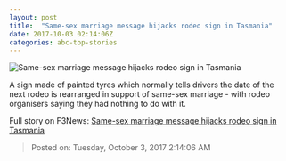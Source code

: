 ```yaml
---
layout: post
title:  "Same-sex marriage message hijacks rodeo sign in Tasmania"
date: 2017-10-03 02:14:06Z
categories: abc-top-stories
---
```


![Same-sex marriage message hijacks rodeo sign in Tasmania](http://www.abc.net.au/news/image/9010738-1x1-700x700.jpg)

A sign made of painted tyres which normally tells drivers the date of the next rodeo is rearranged in support of same-sex marriage - with rodeo organisers saying they had nothing to do with it.


Full story on F3News: [Same-sex marriage message hijacks rodeo sign in Tasmania](http://www.f3nws.com/n/TkpXNB)

> Posted on: Tuesday, October 3, 2017 2:14:06 AM
